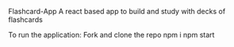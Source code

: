 Flashcard-App
A react based app to build and study with decks of flashcards

To run the application:
 Fork and clone the repo
 npm i
 npm start
